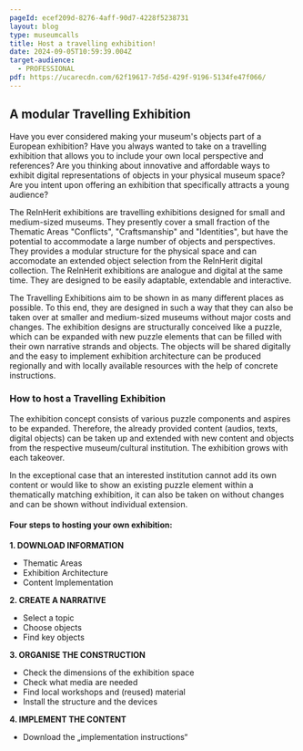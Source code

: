 ```yaml
---
pageId: ecef209d-8276-4aff-90d7-4228f5238731
layout: blog
type: museumcalls
title: Host a travelling exhibition!
date: 2024-09-05T10:59:39.004Z
target-audience:
  - PROFESSIONAL
pdf: https://ucarecdn.com/62f19617-7d5d-429f-9196-5134fe47f066/
---
```

## A modular Travelling Exhibition

Have you ever considered making your museum's objects part of a European exhibition? Have you always wanted to take on a travelling exhibition that allows you to include your own local perspective and references? Are you thinking about innovative and affordable ways to exhibit digital representations of objects in your physical museum space? Are you intent upon offering an exhibition that specifically attracts a young audience?  

The ReInHerit exhibitions are travelling exhibitions designed for small and medium-sized museums. They presently cover a small fraction of the Thematic Areas "Conflicts", "Craftsmanship" and "Identities", but have the potential to accommodate a large number of objects and perspectives. They provides a modular structure for the physical space and can accomodate an extended object selection from the ReInHerit digital collection. The ReInHerit exhibitions are analogue and digital at the same time. They are designed to be easily adaptable, extendable and interactive.  

The Travelling Exhibitions aim to be shown in as many different places as possible. To this end, they are designed in such a way that they can also be taken over at smaller and medium-sized museums without major costs and changes. The exhibition designs are structurally conceived like a puzzle, which can be expanded with new puzzle elements that can be filled with their own narrative strands and objects. The objects will be shared digitally and the easy to implement exhibition architecture can be produced regionally and with locally available resources with the help of concrete instructions.  

### How to host a Travelling Exhibition

The exhibition concept consists of various puzzle components and aspires to be expanded. Therefore, the already provided content (audios, texts, digital objects) can be taken up and extended with new content and objects from the respective museum/cultural institution. The exhibition grows with each takeover.  

In the exceptional case that an interested institution cannot add its own content or would like to show an existing puzzle element within a thematically matching exhibition, it can also be taken on without changes and can be shown without individual extension.

#### Four steps to hosting your own exhibition:

**1. DOWNLOAD INFORMATION**

* Thematic Areas  
* Exhibition Architecture  
* Content Implementation  

**2. CREATE A NARRATIVE**

* Select a topic  
* Choose objects  
* Find key objects  

**3. ORGANISE THE CONSTRUCTION**

* Check the dimensions of the exhibition space  
* Check what media are needed  
* Find local workshops and (reused) material  
* Install the structure and the devices  

**4. IMPLEMENT THE CONTENT**

* Download the „implementation instructions“